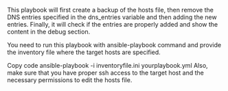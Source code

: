 This playbook will first create a backup of the hosts file, then remove the DNS entries specified in the dns_entries variable and then adding the new entries. Finally, it will check if the entries are properly added and show the content in the debug section.

You need to run this playbook with ansible-playbook command and provide the inventory file where the target hosts are specified.

Copy code
ansible-playbook -i inventoryfile.ini yourplaybook.yml
Also, make sure that you have proper ssh access to the target host and the necessary permissions to edit the hosts file.
